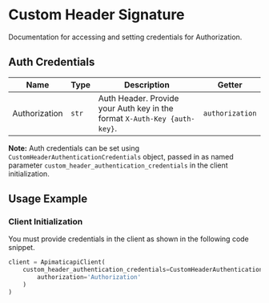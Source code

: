 
# Custom Header Signature



Documentation for accessing and setting credentials for Authorization.

## Auth Credentials

| Name | Type | Description | Getter |
|  --- | --- | --- | --- |
| Authorization | `str` | Auth Header. Provide your Auth key in the format `X-Auth-Key {auth-key}`. | `authorization` |



**Note:** Auth credentials can be set using `CustomHeaderAuthenticationCredentials` object, passed in as named parameter `custom_header_authentication_credentials` in the client initialization.

## Usage Example

### Client Initialization

You must provide credentials in the client as shown in the following code snippet.

```python
client = ApimaticapiClient(
    custom_header_authentication_credentials=CustomHeaderAuthenticationCredentials(
        authorization='Authorization'
    )
)
```


